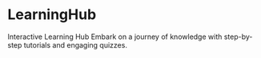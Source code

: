 # LearningHub
Interactive Learning Hub Embark on a journey of knowledge with step-by-step tutorials and engaging quizzes.
